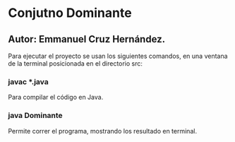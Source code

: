 # Conjutno Dominante

## Autor: Emmanuel Cruz Hernández.

Para ejecutar el proyecto se usan los siguientes comandos, en una ventana de la terminal posicionada en el directorio src:

### javac *.java

Para compilar el código en Java.

### java Dominante

Permite correr el programa, mostrando los resultado en terminal.
